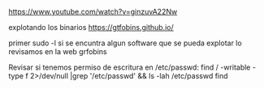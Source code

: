 
https://www.youtube.com/watch?v=ginzuvA22Nw

explotando los binarios
https://gtfobins.github.io/

primer sudo -l
si se encuntra algun software que se pueda explotar lo revisamos en la web grfobins




Revisar si tenemos permiso de escritura en /etc/passwd:
find / -writable -type f 2>/dev/null |grep '/etc/passwd' && ls -lah /etc/passwd
find